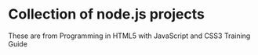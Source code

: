 # Collection of node.js projects

These are from Programming in HTML5 with JavaScript and CSS3 Training Guide